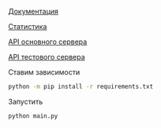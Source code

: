 [Документация](https://gamethon.datsteam.dev/datsdefense/documentation/)

[Статистика](https://datsteam.dev/datsdefense/gamestats)

[API основного сервера](https://games.datsteam.dev/docs/index.html)

[API тестового сервера](https://games-test.datsteam.dev/docs/index.html)

<!-- Входим в environment

```bash
./Scripts/activate
``` -->

Ставим зависимости

```bash
python -m pip install -r requirements.txt
```

Запустить

```bash
python main.py
```